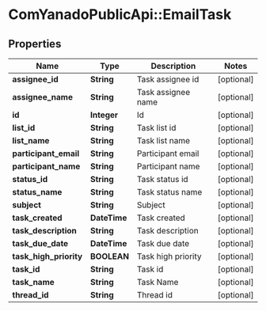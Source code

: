# ComYanadoPublicApi::EmailTask

## Properties
Name | Type | Description | Notes
------------ | ------------- | ------------- | -------------
**assignee_id** | **String** | Task assignee id | [optional] 
**assignee_name** | **String** | Task assignee name | [optional] 
**id** | **Integer** | Id | [optional] 
**list_id** | **String** | Task list id | [optional] 
**list_name** | **String** | Task list name | [optional] 
**participant_email** | **String** | Participant email | [optional] 
**participant_name** | **String** | Participant name | [optional] 
**status_id** | **String** | Task status id | [optional] 
**status_name** | **String** | Task status name | [optional] 
**subject** | **String** | Subject | [optional] 
**task_created** | **DateTime** | Task created | [optional] 
**task_description** | **String** | Task description | [optional] 
**task_due_date** | **DateTime** | Task due date | [optional] 
**task_high_priority** | **BOOLEAN** | Task high priority | [optional] 
**task_id** | **String** | Task id | [optional] 
**task_name** | **String** | Task Name | [optional] 
**thread_id** | **String** | Thread id | [optional] 



